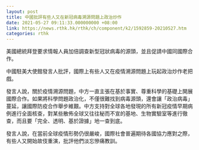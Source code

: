 ```yaml
---
layout: post
title: 中國批評有些人又在新冠病毒溯源問題上政治炒作
date: 2021-05-27 09:11:33.000000000 +08:00
link: https://news.rthk.hk/rthk/ch/component/k2/1592859-20210527.htm
categories: rthk
---
```


美國總統拜登要求情報人員加倍調查新型冠狀病毒的源頭，並且促請中國同國際合作。

中國駐美大使館發言人批評，國際上有些人又在疫情溯源問題上玩起政治炒作老把戲。

發言人說，關於疫情溯源問題，中方一直主張在基於事實、尊重科學的基礎上開展國際合作。如果將科學問題政治化，不僅很難找到病毒源頭，還會讓「政治病毒」蔓延，讓國際防疫合作舉步維艱。中方支持對全球各地發現的所有新冠疫情早期病例進行全面核查，對某些散佈全球又往往秘而不宣的基地、生物實驗室等進行徹查，而且要「完全、透明、基於證據」地一查到底。

發言人說，在當前全球疫情形勢仍很嚴峻，國際社會普遍期待各國協力應對之際，有些人又開始故伎重演，批評他們淡忘慘痛教訓。
